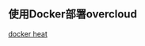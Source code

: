 使用Docker部署overcloud
---


[docker heat](https://github.com/openstack/tripleo-heat-templates/tree/master/docker)